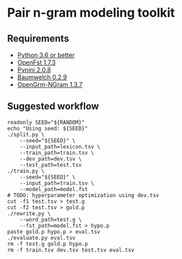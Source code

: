 # Pair n-gram modeling toolkit

## Requirements

* [Python 3.6 or better](https://www.python.org/)
* [OpenFst 1.7.3](http://www.openfst.org/twiki/pub/FST/FstDownload/openfst-1.7.3.tar.gz)
* [Pynini 2.0.8](http://www.opengrm.org/twiki/pub/GRM/PyniniDownload/pynini-2.0.8.tar.gz)
* [Baumwelch 0.2.9](http://www.openfst.org/twiki/pub/Contrib/FstContrib/baumwelch-0.2.9.tar.gz)
* [OpenGrm-NGram 1.3.7](http://www.opengrm.org/twiki/pub/GRM/NGramDownload/ngram-1.3.7.tar.gz)

## Suggested workflow

    readonly SEED="${RANDOM}"
    echo "Using seed: ${SEED}"
    ./split.py \
        --seed="${SEED}" \
        --input_path=lexicon.tsv \
        --train_path=train.tsv \
        --dev_path=dev.tsv \
        --test_path=test.tsv
    ./train.py \
        --seed="${SEED}" \
        --input_path=train.tsv \
        --model_path=model.fst
    # TODO: hyperparameter optimization using dev.tsv
    cut -f1 test.tsv > test.g
    cut -f2 test.tsv > gold.p
    ./rewrite.py \
        --word_path=test.g \
        --fst_path=model.fst > hypo.p
    paste gold.p hypo.p > eval.tsv
    ./evaluate.py eval.tsv
    rm -f test.g gold.p hypo.p
    rm -f train.tsv dev.tsv test.tsv eval.tsv
